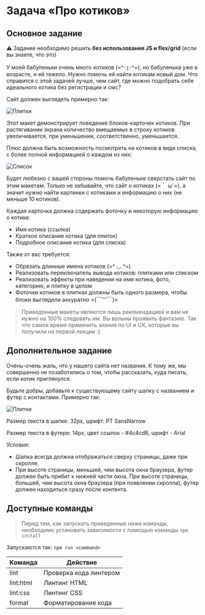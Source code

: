 # Задача «Про котиков»

## Основное задание

:warning: Задание необходимо решить **без использования JS и flex/grid** (если вы знаете, что это)

У моей бабуленьки очень много котиков (=^･ｪ･^=), но бабуленька уже в возрасте, и ей тяжело. Нужно помочь ей найти котикам новый дом. Что справится с этой задачей лучше, чем сайт, где можно подобрать себе идеального котика без регистрации и смс?

Сайт должен выглядеть примерно так:

![Плитки](https://user-images.githubusercontent.com/1089670/47491947-972d9700-d854-11e8-875e-8b5231d6835c.jpg)

Этот макет демонстрирует поведение блоков-карточек котиков. При растягивании экрана количество вмещаемых в строку котиков увеличивается, при уменьшении, соответственно, уменьшается.

Плюс должна быть возможность посмотреть на котиков в виде списка, с более полной информацией о каждом из них:

![Список](https://user-images.githubusercontent.com/1089670/47491940-94cb3d00-d854-11e8-9c41-9c900980a368.jpg)

Будет любезно с вашей стороны помочь бабуленьке сверстать сайт по этим макетам. Только не забывайте, что сайт о котиках (=｀ ω´=), а значит нужно найти картинки с котиками и информацию о них (не меньше 10 котиков).

Каждая карточка должна содержать фоточку и некоторую информацию о котике:

- Имя котика (ссылка)
- Краткое описание котика (для плиток)
- Подробное описание котика (для списка)

Также от вас требуется:

- Обрезать длинные имена котиков (=^ ◡ ^=)
- Реализовать переключатель вывода котиков: плитками или списком
- Реализовать эффекты при наведении на имя котика, фото, категорию, и плитку в целом
- Фоточки котиков в плитках должны быть одного размера, чтобы блоки выглядели аккуратно <(￣︶￣)>

> Приведенные макеты являются лишь рекомендацией и вам не нужно на 100% следовать им. Вы вольны проявить фантазию. Так что самое время применить знания по UI и UX, которые вы получили на первой лекции :)

## Дополнительное задание

Очень-очень жаль, что у нашего сайта нет названия. К тому же, мы совершенно не позаботились о том, чтобы рассказать, куда писать, если котик приглянулся.

Будьте добры, добавьте к существующему сайту шапку с названием и футер с контактами.
Примерно так:

![Плитки](https://user-images.githubusercontent.com/5352441/47854734-53163580-de04-11e8-9551-a264dbdc1d88.png)

Размер текста в шапке: 32px, шрифт: PT SansNarrow

Размер текста в футере: 14px, цвет ссылок - #4c4cd8, шрифт - Arial

Условия:

- Шапка всегда должна отображаться сверху страницы, даже при скролле.
- При высоте страницы, меньшей, чем высота окна браузера, футер должен быть прибит к нижней части окна. При высоте страницы, большей, чем высота окна браузера (при появлении скролла), футер должен находиться сразу после контента.

## Доступные команды

> Перед тем, как запускать приведенные ниже команды, необходимо установить зависимости с помощью команды `npm install`

Запускаются так: `npm run <command>`

| Команда   | Действие               |
| --------- | ---------------------- |
| lint      | Проверка кода линтером |
| lint:html | Линтинг HTML           |
| lint:css  | Линтинг CSS            |
| format    | Форматирование кода    |
